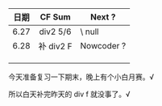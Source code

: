 | 日期   | CF Sum   | Next ?     |
| ---- |:--------:| ---------- |
| 6.27 | div2 5/6 | \ null     |
| 6.28 | 补 div2 F | Nowcoder ? |
|      |          |            |
|      |          |            |
|      |          |            |

今天准备复习一下期末，晚上有个小白月赛。√

所以白天补完昨天的 div f 就没事了。√
